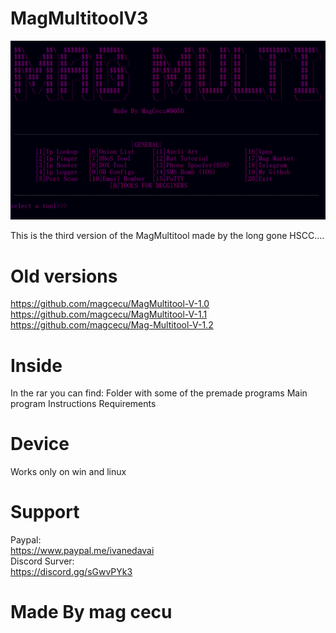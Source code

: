 # MagMultitoolV3
<p align="center">
  <img src="MagMulti.png">
</p>
This is the third version of the MagMultitool made by the long gone HSCC....

# Old versions
https://github.com/magcecu/MagMultitool-V-1.0
https://github.com/magcecu/MagMultitool-V-1.1
https://github.com/magcecu/Mag-Multitool-V-1.2

# Inside
In the rar you can find: 
Folder with some of the premade programs
Main program
Instructions
Requirements

# Device
Works only on win and linux

# Support
Paypal:                                                                                                                           
https://www.paypal.me/ivanedavai                                                                                                 
Discord Surver:                                                                                                                   
https://discord.gg/sGwvPYk3

# Made By mag cecu
